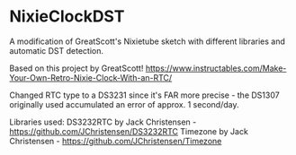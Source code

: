 # NixieClockDST
 A modification of GreatScott's Nixietube sketch with different libraries and automatic DST detection.
 
Based on this project by GreatScott! https://www.instructables.com/Make-Your-Own-Retro-Nixie-Clock-With-an-RTC/

Changed RTC type to a DS3231 since it's FAR more precise - the DS1307 originally used accumulated an error of approx. 1 second/day.

Libraries used:
 DS3232RTC by Jack Christensen - https://github.com/JChristensen/DS3232RTC
 Timezone by Jack Christensen - https://github.com/JChristensen/Timezone
